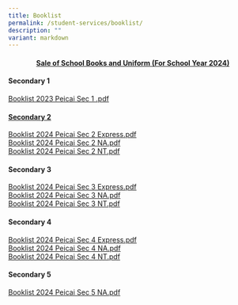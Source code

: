 ```yaml
---
title: Booklist
permalink: /student-services/booklist/
description: ""
variant: markdown
---
```

<h4 style="text-align: center;"><strong><u>Sale of School Books and Uniform (For School Year 2024)</u></strong></h4>
<h4><strong>Secondary 1</strong></h4>
<p><a href="/files/Booklist%202023%20PCSS%20%20Sec%201Exp.pdf" target="">Booklist 2023 Peicai Sec 1 .pdf</a><br><a href="/files/Booklist%202023%20PCSS%20%20Sec%201NA.pdf" target=""></a></p><a href="/files/Booklist%202023%20PCSS%20%20Sec%201NA.pdf" target="">
<h4><strong>Secondary 2</strong></h4>
</a><p><a href="/files/Booklist%202023%20PCSS%20%20Sec%201NA.pdf" target=""></a><a href="/files/booklist 2024 peicai sec 2 exp.pdf" target="">Booklist 2024 Peicai Sec 2 Express.pdf</a><br><a href="/files/booklist 2024 peicai sec 2 na.pdf" target="">Booklist 2024 Peicai Sec 2 NA.pdf</a><br><a href="/files/booklist 2024 peicai sec 2 nt.pdf" target="">Booklist 2024 Peicai Sec 2 NT.pdf</a></p>
<h4><strong>Secondary 3</strong></h4>
<p><a href="/files/booklist 2024 peicai sec 3 exp.pdf" target="">Booklist 2024 Peicai Sec 3 Express.pdf</a><br><a href="/files/booklist 2024 peicai sec 3 na.pdf" target="">Booklist 2024 Peicai Sec 3 NA.pdf</a><br><a href="/files/booklist 2024 peicai sec 3 nt.pdf" target="">Booklist 2024 Peicai Sec 3 NT.pdf</a></p>
<h4><strong>Secondary 4</strong></h4>
<p><a href="/files/booklist 2024 peicai sec 4 exp.pdf" target="">Booklist 2024 Peicai Sec 4 Express.pdf</a><br><a href="/files/booklist 2024 peicai sec 4 na.pdf" target="">Booklist 2024 Peicai Sec 4 NA.pdf</a><br><a href="/files/booklist 2024 peicai sec 4 nt.pdf" target="">Booklist 2024 Peicai Sec 4 NT.pdf</a></p>
<h4><strong>Secondary 5</strong></h4>
<p><a href="/files/booklist 2024 peicai sec 5 na.pdf" target="">Booklist 2024 Peicai Sec 5 NA.pdf</a></p>